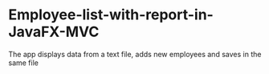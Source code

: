# Employee-list-with-report-in-JavaFX-MVC
The app displays data from a text file, adds new employees and saves in the same file
